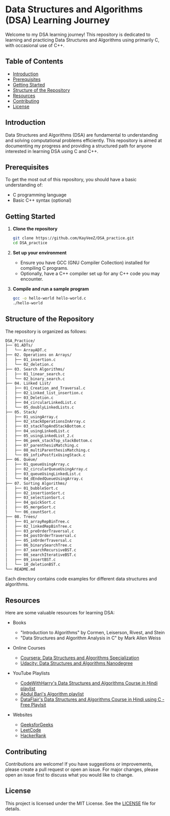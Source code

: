 # Data Structures and Algorithms (DSA) Learning Journey

Welcome to my DSA learning journey! This repository is dedicated to learning and practicing Data Structures and Algorithms using primarily C, with occasional use of C++.

## Table of Contents

- [Introduction](#introduction)
- [Prerequisites](#prerequisites)
- [Getting Started](#getting-started)
- [Structure of the Repository](#structure-of-the-repository)
- [Resources](#resources)
- [Contributing](#contributing)
- [License](#license)

## Introduction

Data Structures and Algorithms (DSA) are fundamental to understanding and solving computational problems efficiently. This repository is aimed at documenting my progress and providing a structured path for anyone interested in learning DSA using C and C++.

## Prerequisites

To get the most out of this repository, you should have a basic understanding of:
- C programming language
- Basic C++ syntax (optional)

## Getting Started

1. **Clone the repository**
   ```sh
   git clone https://github.com/KayVeeZ/DSA_practice.git
   cd DSA_practice
   ```
2. **Set up your environment**

    - Ensure you have GCC (GNU Compiler Collection) installed for compiling C programs.
    - Optionally, have a C++ compiler set up for any C++ code you may encounter.

3. **Compile and run a sample program**

   ```sh
   gcc -o hello-world hello-world.c
   ./hello-world
   ```

## Structure of the Repository
The repository is organized as follows:

```sh
DSA_Practice/
├── 01.ADTs/
│   └── ArrayADT.c  
├── 02. Operations on Arrays/
│   ├── 01_insertion.c
│   └── 02_deletion.c
├── 03. Search Algorithms/
│   ├── 01_linear_search.c
│   └── 02_binary_search.c
├── 04. Linked List/
│   ├── 01_Creation_and_Traversal.c
│   ├── 02_Linked_list_insertion.c
│   ├── 03_Deletion.c
│   ├── 04_circularLinkedList.c
│   └── 05_doublyLinkedLists.c
├── 05. Stack/
│   ├── 01_usingArray.c
│   ├── 02_stackOperationsInArray.c
│   ├── 03_stackTopAndStackBottom.c
│   ├── 04_usingLinkedList.c
│   ├── 05_usingLinkedList_2.c
│   ├── 06_peek_stackTop_stackBottom.c
│   ├── 07_parenthesisMatching.c
│   ├── 08_multiParenthesisMatching.c
│   └── 09_infixPostfixUsingStack.c
├── 06. Queue/
│   ├── 01_queueUsingArray.c
│   ├── 02_circularQueueUsingArray.c
│   ├── 03_queueUsingLinkedList.c
│   └── 04_dEndedQueueUsingArray.c
├── 07. Sorting Algorithms/
│   ├── 01_bubbleSort.c
│   ├── 02_insertionSort.c
│   ├── 03_selectionSort.c
│   ├── 04_quickSort.c
│   ├── 05_mergeSort.c
│   └── 06_countSort.c
├── 08. Trees/
│   ├── 01_arrayRepBinTree.c
│   ├── 02_linkedRepBinTree.c
│   ├── 03_preOrderTraversal.c
│   ├── 04_postOrderTraversal.c
│   ├── 05_inOrderTraversal.c
│   ├── 06_binarySearchTree.c
│   ├── 07_searchRecursiveBST.c
│   ├── 08_searchIterativeBST.c
│   ├── 09_insertBST.c
│   └── 10_deletionBST.c
└── README.md
```

Each directory contains code examples for different data structures and algorithms.

## Resources

Here are some valuable resources for learning DSA:
- Books
   - "Introduction to Algorithms" by Cormen, Leiserson, Rivest, and Stein
   - "Data Structures and Algorithm Analysis in C" by Mark Allen Weiss

- Online Courses
   - [Coursera: Data Structures and Algorithms Specialization](https://www.coursera.org/specializations/data-structures-algorithms)
   - [Udacity: Data Structures and Algorithms Nanodegree](https://www.udacity.com/course/data-structures-and-algorithms-nanodegree--nd256)

- YouTube Playlists
   - [CodeWithHarry's Data Structures and Algorithms Course in Hindi playlist](https://www.youtube.com/playlist?list=PLu0W_9lII9ahIappRPN0MCAgtOu3lQjQi)
   - [Abdul Bari's Algorithm playlist](https://www.youtube.com/playlist?list=PLDN4rrl48XKpZkf03iYFl-O29szjTrs_O)
   - [DataFlair's Data Structures and Algorithms Course in Hindi using C - Free Playlsit](https://www.youtube.com/playlist?list=PLf0LpPWikpPfA_vez2NndnYuQy6WkpTzc)

- Websites
   - [GeeksforGeeks](https://www.geeksforgeeks.org/)
   - [LeetCode](https://leetcode.com/)
   - [HackerRank](https://www.hackerrank.com/)

## Contributing

Contributions are welcome! If you have suggestions or improvements, please create a pull request or open an issue. For major changes, please open an issue first to discuss what you would like to change.

## License

This project is licensed under the MIT License. See the [LICENSE](LICENSE) file for details.

